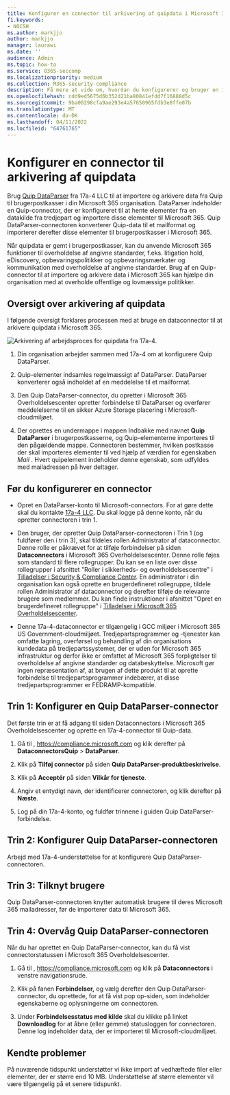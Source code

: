 ```yaml
---
title: Konfigurer en connector til arkivering af quipdata i Microsoft 365
f1.keywords:
- NOCSH
ms.author: markjjo
author: markjjo
manager: laurawi
ms.date: ''
audience: Admin
ms.topic: how-to
ms.service: O365-seccomp
ms.localizationpriority: medium
ms.collection: M365-security-compliance
description: Få mere at vide om, hvordan du konfigurerer og bruger en 17a-4 Quip DataParser-connector til at importere og arkivere Quip-data i Microsoft 365.
ms.openlocfilehash: cdd9ed5675d6b352d21ba80841efdd7f16888d5c
ms.sourcegitcommit: 9ba00298cfa9ae293e4a57650965fdb3e8ffe07b
ms.translationtype: MT
ms.contentlocale: da-DK
ms.lasthandoff: 04/11/2022
ms.locfileid: "64761765"
---
```

# <a name="set-up-a-connector-to-archive-quip-data"></a>Konfigurer en connector til arkivering af quipdata

Brug [Quip DataParser](https://www.17a-4.com/quip-dataparser/) fra 17a-4 LLC til at importere og arkivere data fra Quip til brugerpostkasser i din Microsoft 365 organisation. DataParser indeholder en Quip-connector, der er konfigureret til at hente elementer fra en datakilde fra tredjepart og importere disse elementer til Microsoft 365. Quip DataParser-connectoren konverterer Quip-data til et mailformat og importerer derefter disse elementer til brugerpostkasser i Microsoft 365.

Når quipdata er gemt i brugerpostkasser, kan du anvende Microsoft 365 funktioner til overholdelse af angivne standarder, f.eks. litigation hold, eDiscovery, opbevaringspolitikker og opbevaringsmærkater og kommunikation med overholdelse af angivne standarder. Brug af en Quip-connector til at importere og arkivere data i Microsoft 365 kan hjælpe din organisation med at overholde offentlige og lovmæssige politikker.

## <a name="overview-of-archiving-quip-data"></a>Oversigt over arkivering af quipdata

I følgende oversigt forklares processen med at bruge en dataconnector til at arkivere quipdata i Microsoft 365.

![Arkivering af arbejdsproces for quipdata fra 17a-4.](../media/QuipDataParserConnectorWorkflow.png)

1. Din organisation arbejder sammen med 17a-4 om at konfigurere Quip DataParser.

2. Quip-elementer indsamles regelmæssigt af DataParser. DataParser konverterer også indholdet af en meddelelse til et mailformat.

3. Den Quip DataParser-connector, du opretter i Microsoft 365 Overholdelsescenter opretter forbindelse til DataParser og overfører meddelelserne til en sikker Azure Storage placering i Microsoft-cloudmiljøet.

4. Der oprettes en undermappe i mappen Indbakke med navnet **Quip DataParser** i brugerpostkasserne, og Quip-elementerne importeres til den pågældende mappe. Connectoren bestemmer, hvilken postkasse der skal importeres elementer til ved hjælp af værdien for egenskaben *Mail* . Hvert quipelement indeholder denne egenskab, som udfyldes med mailadressen på hver deltager.

## <a name="before-you-set-up-a-connector"></a>Før du konfigurerer en connector

- Opret en DataParser-konto til Microsoft-connectors. For at gøre dette skal du kontakte [17a-4 LLC](https://www.17a-4.com/contact/). Du skal logge på denne konto, når du opretter connectoren i trin 1.

- Den bruger, der opretter Quip DataParser-connectoren i Trin 1 (og fuldfører den i trin 3), skal tildeles rollen Administrator af dataconnector. Denne rolle er påkrævet for at tilføje forbindelser på siden **Dataconnectors** i Microsoft 365 Overholdelsescenter. Denne rolle føjes som standard til flere rollegrupper. Du kan se en liste over disse rollegrupper i afsnittet "Roller i sikkerheds- og overholdelsescentre" i [Tilladelser i Security & Compliance Center](../security/office-365-security/permissions-in-the-security-and-compliance-center.md#roles-in-the-security--compliance-center). En administrator i din organisation kan også oprette en brugerdefineret rollegruppe, tildele rollen Administrator af dataconnector og derefter tilføje de relevante brugere som medlemmer. Du kan finde instruktioner i afsnittet "Opret en brugerdefineret rollegruppe" i [Tilladelser i Microsoft 365 Overholdelsescenter](microsoft-365-compliance-center-permissions.md#create-a-custom-role-group).

- Denne 17a-4-dataconnector er tilgængelig i GCC miljøer i Microsoft 365 US Government-cloudmiljøet. Tredjepartsprogrammer og -tjenester kan omfatte lagring, overførsel og behandling af din organisations kundedata på tredjepartssystemer, der er uden for Microsoft 365 infrastruktur og derfor ikke er omfattet af Microsoft 365 forpligtelser til overholdelse af angivne standarder og databeskyttelse. Microsoft gør ingen repræsentation af, at brugen af dette produkt til at oprette forbindelse til tredjepartsprogrammer indebærer, at disse tredjepartsprogrammer er FEDRAMP-kompatible.

## <a name="step-1-set-up-a-quip-dataparser-connector"></a>Trin 1: Konfigurer en Quip DataParser-connector

Det første trin er at få adgang til siden Dataconnectors i Microsoft 365 Overholdelsescenter og oprette en 17a-4-connector til Quip-data.

1. Gå til , <https://compliance.microsoft.com> og klik derefter på **DataconnectorsQuip** >  **DataParser**.

2. Klik på **Tilføj connector** på siden **Quip DataParser-produktbeskrivelse**.

3. Klik på **Acceptér** på siden **Vilkår for tjeneste**.

4. Angiv et entydigt navn, der identificerer connectoren, og klik derefter på **Næste**.

5. Log på din 17a-4-konto, og fuldfør trinnene i guiden Quip DataParser-forbindelse.

## <a name="step-2-configure-the-quip-dataparser-connector"></a>Trin 2: Konfigurer Quip DataParser-connectoren

Arbejd med 17a-4-understøttelse for at konfigurere Quip DataParser-connectoren.

## <a name="step-3-map-users"></a>Trin 3: Tilknyt brugere

Quip DataParser-connectoren knytter automatisk brugere til deres Microsoft 365 mailadresser, før de importerer data til Microsoft 365.

## <a name="step-4-monitor-the-quip-dataparser-connector"></a>Trin 4: Overvåg Quip DataParser-connectoren

Når du har oprettet en Quip DataParser-connector, kan du få vist connectorstatussen i Microsoft 365 Overholdelsescenter.

1. Gå til , <https://compliance.microsoft.com> og klik på **Dataconnectors** i venstre navigationsrude.

2. Klik på fanen **Forbindelser,** og vælg derefter den Quip DataParser-connector, du oprettede, for at få vist pop op-siden, som indeholder egenskaberne og oplysningerne om connectoren.

3. Under **Forbindelsesstatus med kilde** skal du klikke på linket **Downloadlog** for at åbne (eller gemme) statusloggen for connectoren. Denne log indeholder data, der er importeret til Microsoft-cloudmiljøet.

## <a name="known-issues"></a>Kendte problemer

På nuværende tidspunkt understøtter vi ikke import af vedhæftede filer eller elementer, der er større end 10 MB. Understøttelse af større elementer vil være tilgængelig på et senere tidspunkt.
